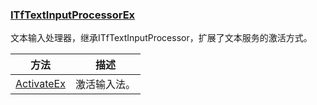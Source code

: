 ### [ITfTextInputProcessorEx](https://learn.microsoft.com/zh-cn/windows/win32/api/msctf/nn-msctf-itftextinputprocessorex)

文本输入处理器，继承ITfTextInputProcessor，扩展了文本服务的激活方式。

方法|描述
-|-
[ActivateEx][1]			|激活输入法。

[1]: https://learn.microsoft.com/zh-cn/windows/win32/api/msctf/nf-msctf-itftextinputprocessorex-activateex